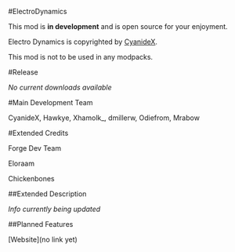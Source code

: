 #ElectroDynamics

This mod is **in development** and is open source for your enjoyment.

Electro Dynamics is copyrighted by [CyanideX](https://github.com/CyanideX "CyanideX GitHub profile").

This mod is not to be used in any modpacks.

#Release

*No current downloads available*

#Main Development Team

CyanideX, Hawkye, Xhamolk_, dmillerw, Odiefrom, Mrabow

#Extended Credits

Forge Dev Team

Eloraam

Chickenbones

##Extended Description

*Info currently being updated*

##Planned Features

[Website](no link yet)